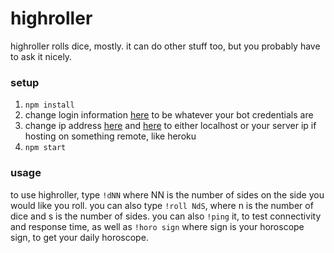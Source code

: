# highroller
highroller rolls dice, mostly. it can do other stuff too, but you probably have to ask it nicely.

### setup
1. `npm install`
2. change login information [here](https://github.com/mattchue/highroller/blob/master/index.js#L63) to be whatever your bot credentials are
3. change ip address [here](https://github.com/mattchue/highroller/blob/master/index.js#L10) and [here](https://github.com/mattchue/highroller/blob/master/index.js#L12) to either localhost or your server ip if hosting on something remote, like heroku
4. `npm start`

### usage
to use highroller, type `!dNN` where NN is the number of sides on the side you would like you roll. you can also type `!roll NdS`, where n is the number of dice and s is the number of sides. you can also `!ping` it, to test connectivity and response time, as well as `!horo sign` where sign is your horoscope sign, to get your daily horoscope. 
